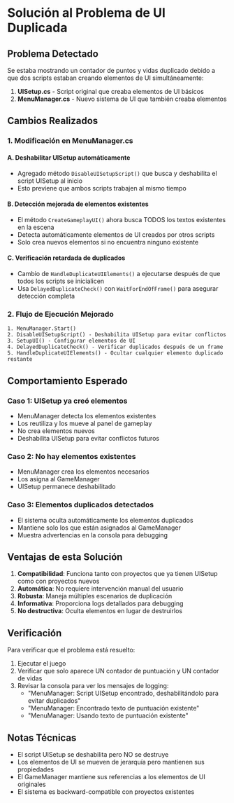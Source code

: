 # Solución al Problema de UI Duplicada

## Problema Detectado

Se estaba mostrando un contador de puntos y vidas duplicado debido a que dos scripts estaban creando elementos de UI simultáneamente:

1. **UISetup.cs** - Script original que creaba elementos de UI básicos
2. **MenuManager.cs** - Nuevo sistema de UI que también creaba elementos

## Cambios Realizados

### 1. Modificación en MenuManager.cs

#### A. Deshabilitar UISetup automáticamente

- Agregado método `DisableUISetupScript()` que busca y deshabilita el script UISetup al inicio
- Esto previene que ambos scripts trabajen al mismo tiempo

#### B. Detección mejorada de elementos existentes

- El método `CreateGameplayUI()` ahora busca TODOS los textos existentes en la escena
- Detecta automáticamente elementos de UI creados por otros scripts
- Solo crea nuevos elementos si no encuentra ninguno existente

#### C. Verificación retardada de duplicados

- Cambio de `HandleDuplicateUIElements()` a ejecutarse después de que todos los scripts se inicialicen
- Usa `DelayedDuplicateCheck()` con `WaitForEndOfFrame()` para asegurar detección completa

### 2. Flujo de Ejecución Mejorado

```
1. MenuManager.Start()
2. DisableUISetupScript() - Deshabilita UISetup para evitar conflictos
3. SetupUI() - Configurar elementos de UI
4. DelayedDuplicateCheck() - Verificar duplicados después de un frame
5. HandleDuplicateUIElements() - Ocultar cualquier elemento duplicado restante
```

## Comportamiento Esperado

### Caso 1: UISetup ya creó elementos

- MenuManager detecta los elementos existentes
- Los reutiliza y los mueve al panel de gameplay
- No crea elementos nuevos
- Deshabilita UISetup para evitar conflictos futuros

### Caso 2: No hay elementos existentes

- MenuManager crea los elementos necesarios
- Los asigna al GameManager
- UISetup permanece deshabilitado

### Caso 3: Elementos duplicados detectados

- El sistema oculta automáticamente los elementos duplicados
- Mantiene solo los que están asignados al GameManager
- Muestra advertencias en la consola para debugging

## Ventajas de esta Solución

1. **Compatibilidad**: Funciona tanto con proyectos que ya tienen UISetup como con proyectos nuevos
2. **Automática**: No requiere intervención manual del usuario
3. **Robusta**: Maneja múltiples escenarios de duplicación
4. **Informativa**: Proporciona logs detallados para debugging
5. **No destructiva**: Oculta elementos en lugar de destruirlos

## Verificación

Para verificar que el problema está resuelto:

1. Ejecutar el juego
2. Verificar que solo aparece UN contador de puntuación y UN contador de vidas
3. Revisar la consola para ver los mensajes de logging:
   - "MenuManager: Script UISetup encontrado, deshabilitándolo para evitar duplicados"
   - "MenuManager: Encontrado texto de puntuación existente"
   - "MenuManager: Usando texto de puntuación existente"

## Notas Técnicas

- El script UISetup se deshabilita pero NO se destruye
- Los elementos de UI se mueven de jerarquía pero mantienen sus propiedades
- El GameManager mantiene sus referencias a los elementos de UI originales
- El sistema es backward-compatible con proyectos existentes
